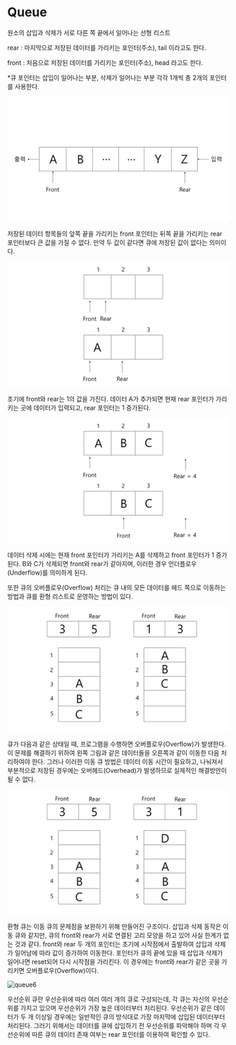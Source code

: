 # Queue

원소의 삽입과 삭제가 서로 다른 쪽 끝에서 일어나는 선형 리스트


rear : 마지막으로 저장된 데이터를 가리키는 포인터(주소), tail 이라고도 한다. 

front : 처음으로 저장된 데이터를 가리키는 포인터(주소), head 라고도 한다.

\*큐 포인터는 삽입이 일어나는 부분, 삭제가 일어나는 부분 각각 1개씩 총 2개의 포인터를 사용한다.



![queue1](./images/queue1-min.JPG)



저장된 데이터 항목들의 앞쪽 끝을 가리키는 front 포인터는 뒤쪽 끝을 가리키는 rear 포인터보다 큰 값을 가질 수 없다. 만약 두 값이 같다면 큐에 저장된 값이 없다는 의미이다.



![queue2](./images/queue2-min.JPG)



초기에 front와 rear는 1의 값을 가진다. 데이터 A가 추가되면 현재 rear 포인터가 가리키는 곳에 데이터가 입력되고, rear 포인터는 1 증가된다.



![queue3](./images/queue3-min.JPG)



데이터 삭제 시에는 현재 front 포인터가 가리키는 A를 삭제하고 front 포인터가 1 증가된다. B와 C가 삭제되면 front와 rear가 같아지며, 이러한 경우 언더플로우(Underflow)를 의미하게 된다.


또한 큐의 오버플로우(Overflow) 처리는 큐 내의 모든 데이터를 헤드 쪽으로 이동하는 방법과 큐를 환형 리스트로 운영하는 방법이 있다.



![queue4](./images/queue4-min.JPG)



큐가 다음과 같은 상태일 때, 프로그램을 수행하면 오버플로우(Overflow)가 발생한다. 이 문제를 해결하기 위하여 왼쪽 그림과 같은 데이터들을 오른쪽과 같이 이동한 다음 처리하여야 한다. 그러나 이러한 이동 큐 방법은 데이터 이동 시간이 필요하고, 나눠져서 부분적으로 저장된 경우에는 오버헤드(Overhead)가 발생하므로 실제적인 해결방안이 될 수 없다.



![queue5](./images/queue5-min.JPG)



환형 큐는 이동 큐의 문제점을 보완하기 위해 만들어진 구조이다. 삽입과 삭제 동작은 이동 큐와 같지만, 큐의 front와 rear가 서로 연결된 고리 모양을 하고 있어 사실 한계가 없는 것과 같다. front와 rear 두 개의 포인터는 초기에 시작점에서 출발하여 삽입과 삭제가 일어남에 따라 값이 증가하여 이동한다. 포인터가 큐의 끝에 있을 때 삽입과 삭제가 일어나면 reset되어 다시 시작점을 가리킨다. 이 경우에는 front와 rear가 같은 곳을 가리키면 오버플로우(Overflow)이다.



![queue6](./images/queue6-min.JPG)



우선순위 큐란 우선순위에 따라 여러 여러 개의 큐로 구성되는데, 각 큐는 자신의 우선순위를 가지고 있으며 우선순위가 가장 높은 데이터부터 처리된다. 우선순위가 같은 데이터가 두 개 이상일 경우에는 일반적인 큐의 방식대로 가장 마지막에 삽입된 데이터부터 처리된다. 그러기 위해서는 데이터를 큐에 삽입하기 전 우선순위를 파악해야 하며 각 우선순위에 따른 큐의 데이터 존재 여부는 rear 포인터를 이용하여 확인할 수 있다.